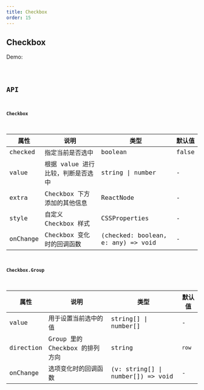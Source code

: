 ```yaml
---
title: Checkbox
order: 15
---
```


## Checkbox

Demo:

<code src="./checkbox/index.tsx" />

## API

#### Checkbox

| 属性     | 说明                              | 类型                               | 默认值 |
| -------- | --------------------------------- | ---------------------------------- | ------ |
| checked  | 指定当前是否选中                  | boolean                            | false  |
| value    | 根据 value 进行比较，判断是否选中 | string \| number                   | -      |
| extra    | Checkbox 下方添加的其他信息       | ReactNode                          | -      |
| style    | 自定义 Checkbox 样式              | CSSProperties                      | -      |
| onChange | Checkbox 变化时的回调函数         | (checked: boolean, e: any) => void | -      |

#### Checkbox.Group

| 属性      | 说明                           | 类型                              | 默认值 |
| --------- | ------------------------------ | --------------------------------- | ------ |
| value     | 用于设置当前选中的值           | string[] \| number[]              | -      |
| direction | Group 里的 Checkbox 的排列方向 | string                            | `row`  |
| onChange  | 选项变化时的回调函数           | (v: string[] \| number[]) => void | -      |
